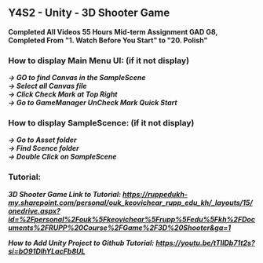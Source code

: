 ## Y4S2 - Unity - 3D Shooter Game

**Completed All Videos 55 Hours Mid-term Assignment GAD G8, 
<br /> Completed From "1. Watch Before You Start" to "20. Polish"**

### How to display Main Menu UI: (if it not display)
***-> GO to find Canvas in the SampleScene
<br /> -> Select all Canvas file
<br /> -> Click Check Mark at Top Right
<br /> -> Go to GameManager UnCheck Mark Quick Start***

### How to display SampleScence: (if it not display)
***-> Go to Asset folder
<br /> -> Find Scence folder
<br /> -> Double Click on SampleScene***


### Tutorial:
***3D Shooter Game Link to Tutorial: https://ruppedukh-my.sharepoint.com/personal/ouk_keovichear_rupp_edu_kh/_layouts/15/onedrive.aspx?id=%2Fpersonal%2Fouk%5Fkeovichear%5Frupp%5Fedu%5Fkh%2FDocuments%2FRUPP%20Course%2FGame%2F3D%20Shooter&ga=1***

***How to Add Unity Project to Github Tutorial: https://youtu.be/tTIlDb71t2s?si=bO91DlhYLacFb8UL***
